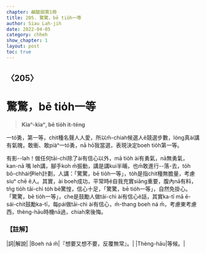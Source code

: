 ```yaml
---
chapter: 鹹酸甜第1冊
title: 205. 驚驚，bē tio̍h一等
author: Siau Lah-jih
date: 2022-04-05
category: chheh
show_chapter: 1
layout: post
toc: true
---
```

  
## 〈205〉
# 驚驚，bē tio̍h一等
>**Kiaⁿ-kiaⁿ, bē tio̍h it-téng**

一tó͘勇，第一等，chit種名聲人人愛，所以m̄-chiah候選人ê競選步數，lóng真ài講有氣魄，敢衝、敢piàⁿ一tó͘勇，nā hō͘我當選，表現決定boeh tio̍h第一等。

有影--lah！做任何tāi-chì除了ài有信心以外，mā tio̍h ài有勇氣，nā無勇氣，kan-nā 嘴 leh講，腳手koh m̄振動，講是講kui半晡，也m̄敢進行--落-去，to̍h bô-chhái伊leh計劃，人講：「驚驚，bē tio̍h一等」，to̍h是指chit種無膽量，考慮siuⁿ chē ê人。其實，ài boeh成功，平常時ê自我充實siāng重要，腹內nā有料，tn̄g tio̍h tāi-chì to̍h bē驚惶，信心十足，「驚驚，bē tio̍h一等」，自然免掛心。
「驚驚，bē tio̍h一等」，che是鼓勵人做tāi-chì ài有信心ê話，其實ka-tī mā ē-sái-chit鼓勵ka-tī，每pái做tāi-chì ài有信心，m̄-thang boeh ná m̄，考慮東考慮西，thèng-hāu時機nā過，chiah來後悔。


### 【註解】

|詞|解說|
|Boeh ná m̄|『想要又想不要，反覆無常』。|
|Thèng-hāu|等候。|

